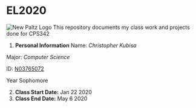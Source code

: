 # EL2020

![New Paltz Logo](newpaltz.edu/media/identity/logos/newpaltzlogo.jpg)
This repository documents my class work and projects done for CPS342

1. **Personal Information**
Name: _Christopher Kubisa_

Major: _Computer Science_

ID: [N03765072](github.com/CKubisa/EL2020)

Year Sophomore

2. **Class Start Date:** Jan 22 2020
3. **Class End Date:** May 6 2020 
